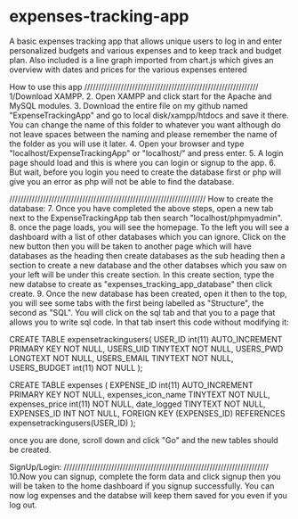 # expenses-tracking-app
A basic expenses tracking app that allows unique users to log in and enter personalized budgets  and various expenses and to keep track and budget plan. Also included is a line graph imported from chart.js which gives an overview with dates and prices for the various expenses entered

How to use this app
//////////////////////////////////////////////////////////////
1/Download XAMPP.
2. Open XAMPP and click start for the Apache and MySQL modules.
3. Download the entire file on my github named "ExpenseTrackingApp" and go to local disk/xampp/htdocs and save it there. You can change the name of this folder to whatever you want although do not leave spaces between the naming and please remember the name of the folder as you will use it later.
4. Open your browser and type "localhost/ExpenseTrackingApp" or "localhost/<Name of your saved folder>" and press enter.
5. A login page should load and this is where you can login or signup to the app.
6. But wait, before you login you need to create the database first or php will give you an error as php will not be able to find the database.

//////////////////////////////////////////////////////////////////////
How to create the database: 
7. Once you have completed the above steps, open a new tab next to the ExpenseTrackingApp tab then search "localhost/phpmyadmin". 
8. once the page loads, you will see the homepage. To the left you will see a dashboard with a list of other databases which you can ignore. Click on the new button then you will be taken to another page which will have databases as the heading then create databases as the sub heading then a section to create a new database and the other databses which you saw on your left will be under this create section. In this create section, type the new databse to create as "expenses_tracking_app_database" then click create. 
9. Once the new database has been created, open it then to the top, you will see some tabs with the first being labelled as "Structure", the second as "SQL". You will click on the sql tab and that you to a page that allows you to write sql code. In that tab insert this code without modifying it:

CREATE TABLE expensetrackingusers(
    USER_ID int(11) AUTO_INCREMENT PRIMARY KEY NOT NULL,
    USERS_UID TINYTEXT NOT NULL,
    USERS_PWD LONGTEXT NOT NULL,
    USERS_EMAIL TINYTEXT NOT NULL,
    USERS_BUDGET int(11) NOT NULL
);

CREATE TABLE expenses (
    EXPENSE_ID int(11) AUTO_INCREMENT PRIMARY KEY NOT NULL,
    expenses_icon_name TINYTEXT NOT NULL,
    expenses_price int(11) NOT NULL,
    date_logged TINYTEXT NOT NULL,
    EXPENSES_ID INT NOT NULL,
    FOREIGN KEY (EXPENSES_ID) REFERENCES expensetrackingusers(USER_ID)
);

once you are done, scroll down and click "Go" and the new tables should be created.


SignUp/Login: 
/////////////////////////////////////////////////////////////////////////
10.Now you can signup, complete the form data and click signup then you will be taken to the home dashboard if you signup successfully. You can now log expenses and the databse will keep them saved for you even if you log out.
